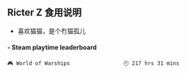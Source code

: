 ## Ricter Z 食用说明
- 喜欢猫猫，是个冇猫孤儿

<!-- steam-box start -->
#### - Steam playtime leaderboard
```text
🎮 World of Warships                 🕘 217 hrs 31 mins
```
<!-- Powered by https://github.com/YouEclipse/steam-box . -->
<!-- steam-box end -->
